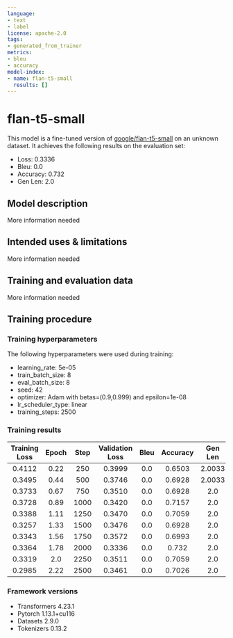 ```yaml
---
language:
- text
- label
license: apache-2.0
tags:
- generated_from_trainer
metrics:
- bleu
- accuracy
model-index:
- name: flan-t5-small
  results: []
---
```


<!-- This model card has been generated automatically according to the information the Trainer had access to. You
should probably proofread and complete it, then remove this comment. -->

# flan-t5-small

This model is a fine-tuned version of [google/flan-t5-small](https://huggingface.co/google/flan-t5-small) on an unknown dataset.
It achieves the following results on the evaluation set:
- Loss: 0.3336
- Bleu: 0.0
- Accuracy: 0.732
- Gen Len: 2.0

## Model description

More information needed

## Intended uses & limitations

More information needed

## Training and evaluation data

More information needed

## Training procedure

### Training hyperparameters

The following hyperparameters were used during training:
- learning_rate: 5e-05
- train_batch_size: 8
- eval_batch_size: 8
- seed: 42
- optimizer: Adam with betas=(0.9,0.999) and epsilon=1e-08
- lr_scheduler_type: linear
- training_steps: 2500

### Training results

| Training Loss | Epoch | Step | Validation Loss | Bleu | Accuracy | Gen Len |
|:-------------:|:-----:|:----:|:---------------:|:----:|:--------:|:-------:|
| 0.4112        | 0.22  | 250  | 0.3999          | 0.0  | 0.6503   | 2.0033  |
| 0.3495        | 0.44  | 500  | 0.3746          | 0.0  | 0.6928   | 2.0033  |
| 0.3733        | 0.67  | 750  | 0.3510          | 0.0  | 0.6928   | 2.0     |
| 0.3728        | 0.89  | 1000 | 0.3420          | 0.0  | 0.7157   | 2.0     |
| 0.3388        | 1.11  | 1250 | 0.3470          | 0.0  | 0.7059   | 2.0     |
| 0.3257        | 1.33  | 1500 | 0.3476          | 0.0  | 0.6928   | 2.0     |
| 0.3343        | 1.56  | 1750 | 0.3572          | 0.0  | 0.6993   | 2.0     |
| 0.3364        | 1.78  | 2000 | 0.3336          | 0.0  | 0.732    | 2.0     |
| 0.3319        | 2.0   | 2250 | 0.3511          | 0.0  | 0.7059   | 2.0     |
| 0.2985        | 2.22  | 2500 | 0.3461          | 0.0  | 0.7026   | 2.0     |


### Framework versions

- Transformers 4.23.1
- Pytorch 1.13.1+cu116
- Datasets 2.9.0
- Tokenizers 0.13.2
